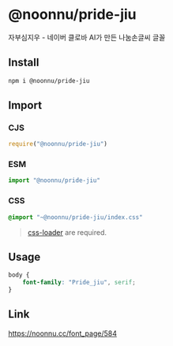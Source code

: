 # @noonnu/pride-jiu
자부심지우 - 네이버 클로바 AI가 만든 나눔손글씨 글꼴

## Install
```sh
npm i @noonnu/pride-jiu
```
## Import
### CJS
```js
require("@noonnu/pride-jiu")
```
### ESM
```js
import "@noonnu/pride-jiu"
```
### CSS 
```css
@import "~@noonnu/pride-jiu/index.css"
```
> [css-loader](https://github.com/webpack-contrib/css-loader) are required.

## Usage
```css
body {
    font-family: "Pride_jiu", serif;
}
```

## Link
https://noonnu.cc/font_page/584